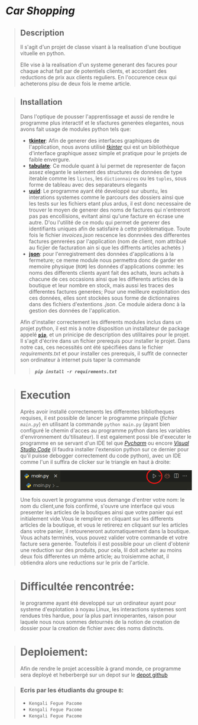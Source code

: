 # **_Car Shopping_**

>##  **Description**
>
>Il s'agit d'un projet de classe visant à la realisation d'une boutique vituelle en python.
>
>Elle vise à la realisation d'un systeme generant des facures pour chaque achat fait par de potentiels clients, et accordant des reductions de prix aux clients reguliers. En l'occurence ceux qui acheterons plsu de deux fois  le meme article.

>## **Installation**
>Dans l'optique de pousser l'apprentissage et aussi de rendre le programme plus interactif et le sfactures generées elegantes, nous avons fait usage de modules python tels que:
>-  [**tkinter**](https://docs.python.org/fr/3/library/tk.html): Afin de generer des interfaces graphiques de l'application, nous avons utilisé [_tkinter_](https://docs.python.org/fr/3/library/tk.html)  qui est un bibliothèque d'interface graphique assez simple et pratique pour le projets de faible envergure.
>- [**tabulate**](https://pypi.org/project/tabulate/): Ce module quant à lui permet de representer de façon assez elegante le selement des structures de données de type iterable comme les `listes`, les `dictionnaires` ou les `tuples`, sous forme de tableau avec des separateurs elegants
>-  [**uuid**](https://docs.python.org/fr/3/library/uuid.html): Le programme ayant été developpé sur ubuntu, les interations systemes comme le parcours des dossiers ainsi que les tests sur les fichiers etant plus ardus, il est donc necessaire de trouver le moyen de generer des noms de factures qui n'entreront pas pas encollisions, evitant ainsi qu'une facture en écrase une autre. D'ou l'utilité de ce modu qui permet de generer des identifiants uniques afin de satisfaire à cette problematique. Toute fois le fichier _invoices.json_ rescence les donnnées des differentes factures genrerées par l'application (nom de client, nom attribué au ficjier de facturation ain si que les diffrents articles achetés  )  
>-  [**json**](https://docs.python.org/fr/3/library/json.html): pour l'enregistrement des données d'applications à la fermeture; ce meme module nous permettra donc de garder en memoire physique (`ROM`) les données d'applications comme: les noms des differents clients ayant fait des achats, leurs achats à chacune de ces occasions ainsi que les differents articles de la boutique et leur nombre en stock, mais aussi les traces des differentes factures generées; Pour une meilleure exploitation des ces données, elles sont stockées sous forme de dictionnaires dans des fichiers d'extentions _.json_. Ce module aidera donc à la gestion des données de l'application.
>
> Afin d'installer correctement les differents modules inclus dans un projet python, il est mis à notre disposition un installateur de package appelé [**`pip`**](https://docs.python.org/fr/3/installing/index.html), et un prinicipe de description des utilitaires pour le projet. Il s'agit d'écrire dans un fichier prerequis pour installer le projet. Dans notre cas, ces necessités ont été spécifiées dans le fichier _requirements.txt_ et pour installer ces prerequis, il suffit de connecter son ordinateur à internet puis taper la commande  
>>_**`pip install -r requirements.txt`**_



># Execution
>Après avoir installé correctements les differentes bibliotheques requises, il est possible de lancer le programme prinpale (_fichier `main.py`_) en utilisant la commande `python main.py` (ayant bien configuré le chemin d'acces au programme python dans les variables d'environnement du'tilisateur). Il est egalement possi ble d'executer le programme en se servant d'un IDE tel que [_Pycharm_](https://www.jetbrains.com/pycharm/download/) ou encore [_Visual Studio Code_]() (il faudra installer l'extension python sur ce dernier pour qu'il puisse debogger correctement du code python), avec un IDE comme l'un il suffira de clicker sur le triangle en haut à droite:
>
>![Clicker ici pour executer](data/doc/launch.png)
>
>Une fois ouvert le programme vous demange d'entrer votre nom: le nom du client,une fois confirmé, s'ouvre une interface qui vous presenter les articles de la boutiques ainsi que votre panier qui est initialement vide.Vous le remplirer en cliquant sur les differents articles de la boutique, et vous le retirerez en cliquant sur les articles dans votre panier, il retoureneront automatiquement dans la boutique.
Vous achats terminés, vous pouvez valider votre commande et votre facture sera generée. Toutefois il est possible pour un client d'obtenir une reduction sur des produits, pour cela, lil doit acheter au moins deux fois differentes un même article; au troisiemme achat, il obtiendra alors une reductions sur le prix de l'article. 

># Difficultée rencontrée:
>le programme ayant été developpé sur un ordinateur ayant pour systeme d'explotation à noyau Linux, les interactions systemes sont rendues très hardue, pour la plus part innoperantes, raison pour laquele nous nous sommes detournés de la notion de creation de dossier pour la creation de fichier avec des noms distincts.


>#  Deploiement:
>Afin de rendre le projet accessible à grand monde, ce programme sera deployé et heberbergé sur un depot sur le [depot github](https://github.com/PacomeKFP/python_car_shop)  


>###   Ecris par les étudiants du groupe **`B`**:
>- `Kengali Fegue Pacome` 
>- `Kengali Fegue Pacome` 
>- `Kengali Fegue Pacome` 